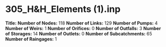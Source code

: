 # 305_H&H_Elements (1).inp
**Title:** 
**Number of Nodes:** 118
**Number of Links:** 129
**Number of Pumps:** 4
**Number of Weirs:** 1
**Number of Orifices:** 0
**Number of Outfalls:** 3
**Number of Storages:** 14
**Number of Outlets:** 0
**Number of Subcatchments:** 65
**Number of Raingages:** 1
